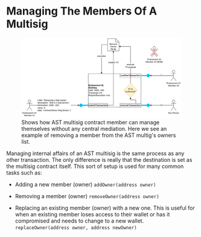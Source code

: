 # Managing The Members Of A Multisig

<figure>
    <img src="/assets/diagrams/multisigs-member-mgmnt.png"
         alt="Managing Multisig Members">
	<figcaption>Shows how AST multisig contract member can manage themselves without any central mediation. Here we see an example of removing a member from the AST multig's owners list.</figcaption>
</figure>

Managing internal affairs of an AST multisig is the same process as any other transaction. The only difference is really that the destination is set as the multisig contract itself. This sort of setup is used for many common tasks such as:
 
- Adding a new member (owner)
`addOwner(address owner)`

- Removing a member (owner)
`removeOwner(address owner)`

- Replacing an existing member (owner) with a new one. This is useful for when an existing member loses access to their wallet or has it compromised and needs to change to a new wallet.
`replaceOwner(address owner, address newOwner)`